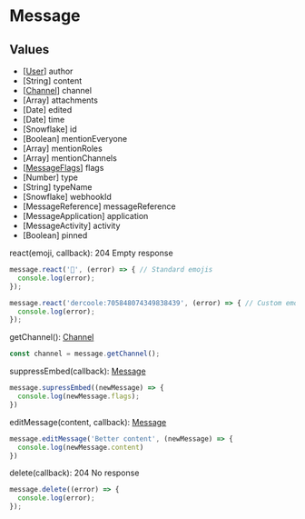 # Message

## Values

- [[User](./user.md)] author
- [String] content
- [[Channel](./channel.md)] channel
- [Array] attachments
- [Date] edited
- [Date] time
- [Snowflake] id
- [Boolean] mentionEveryone
- [Array] mentionRoles
- [Array] mentionChannels
- [[MessageFlags](./messageFlags)] flags
- [Number] type
- [String] typeName
- [Snowflake] webhookId
- [MessageReference] messageReference
- [MessageApplication] application
- [MessageActivity] activity
- [Boolean] pinned

react(emoji, callback): 204 Empty response

```javascript
message.react('🚕', (error) => { // Standard emojis
  console.log(error);
});

message.react('dercoole:705848074349838439', (error) => { // Custom emojis
  console.log(error);
});
```

getChannel(): [Channel](./channel.md)

```javascript
const channel = message.getChannel();
```

suppressEmbed(callback): [Message](./message.md)

```javascript
message.supressEmbed((newMessage) => {
  console.log(newMessage.flags);
})
```

editMessage(content, callback): [Message](./message.md)

```javascript
message.editMessage('Better content', (newMessage) => {
  console.log(newMessage.content)
})
```

delete(callback): 204 No response

```javascript
message.delete((error) => {
  console.log(error);
});
```
